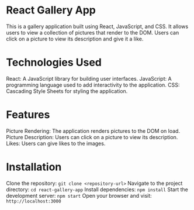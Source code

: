 # React Gallery App
This is a gallery application built using React, JavaScript, and CSS. It allows users to view a collection of pictures that render to the DOM. Users can click on a picture to view its description and give it a like.

# Technologies Used
React: A JavaScript library for building user interfaces.
JavaScript: A programming language used to add interactivity to the application.
CSS: Cascading Style Sheets for styling the application.

# Features
Picture Rendering: The application renders pictures to the DOM on load.
Picture Description: Users can click on a picture to view its description.
Likes: Users can give likes to the images.

# Installation
Clone the repository: `git clone <repository-url>`
Navigate to the project directory: `cd react-gallery-app`
Install dependencies: `npm install`
Start the development server: `npm start`
Open your browser and visit: `http://localhost:3000`